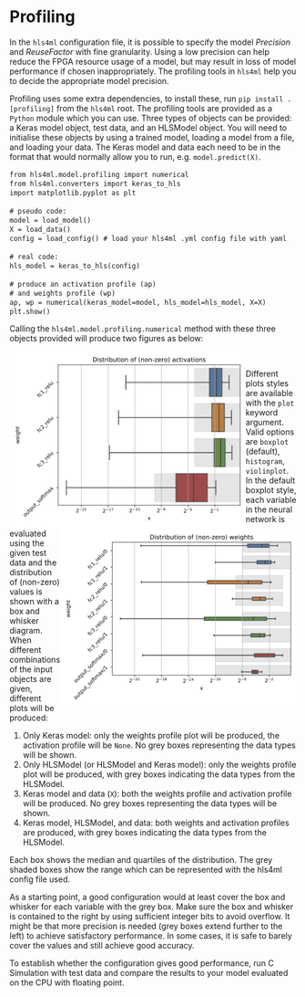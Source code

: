 # Profiling

In the `hls4ml` configuration file, it is possible to specify the model *Precision* and *ReuseFactor* with fine granularity.
Using a low precision can help reduce the FPGA resource usage of a model, but may result in loss of model performance if chosen inappropriately.
The profiling tools in `hls4ml` help you to decide the appropriate model precision.

Profiling uses some extra dependencies, to install these, run `pip install .[profiling]` from the `hls4ml` root.
The profiling tools are provided as a `Python` module which you can use.
Three types of objects can be provided: a Keras model object, test data, and an HLSModel object.
You will need to initialise these objects by using a trained model, loading a model from a file, and loading your data.
The Keras model and data each need to be in the format that would normally allow you to run, e.g. `model.predict(X)`.

```
from hls4ml.model.profiling import numerical
from hls4ml.converters import keras_to_hls
import matplotlib.pyplot as plt

# pseudo code:
model = load_model()
X = load_data()
config = load_config() # load your hls4ml .yml config file with yaml

# real code:
hls_model = keras_to_hls(config)

# produce an activation profile (ap)
# and weights profile (wp)
ap, wp = numerical(keras_model=model, hls_model=hls_model, X=X)
plt.show()
```

Calling the `hls4ml.model.profiling.numerical` method with these three objects provided will produce two figures as below:

<img src="img/activations.png" width=415 align=left>
<img src="img/weights.png" width=415 align=right>
<br/>

Different plots styles are available with the `plot` keyword argument. Valid options are `boxplot` (default), `histogram`, `violinplot`.
In the default boxplot style, each variable in the neural network is evaluated using the given test data and the distribution of (non-zero) values is shown with a box and whisker diagram.
When different combinations of the input objects are given, different plots will be produced:
1) Only Keras model: only the weights profile plot will be produced, the activation profile will be `None`. No grey boxes representing the data types will be shown.
2) Only HLSModel (or HLSModel and Keras model): only the weights profile plot will be produced, with grey boxes indicating the data types from the HLSModel. 
3) Keras model and data (`X`): both the weights profile and activation profile will be produced. No grey boxes representing the data types will be shown.
4) Keras model, HLSModel, and data: both weights and activation profiles are produced, with grey boxes indicating the data types from the HLSModel.

Each box shows the median and quartiles of the distribution.
The grey shaded boxes show the range which can be represented with the hls4ml config file used.

As a starting point, a good configuration would at least cover the box and whisker for each variable with the grey box.
Make sure the box and whisker is contained to the right by using sufficient integer bits to avoid overflow.
It might be that more precision is needed (grey boxes extend further to the left) to achieve satisfactory performance.
In some cases, it is safe to barely cover the values and still achieve good accuracy.

To establish whether the configuration gives good performance, run C Simulation with test data and compare the results to your model evaluated on the CPU with floating point.


